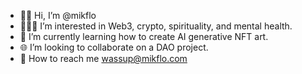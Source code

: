 - ✌🏽 Hi, I’m @mikflo
- 🙇🏻‍♂️ I’m interested in Web3, crypto, spirituality, and mental health.
- 🧠 I’m currently learning how to create AI generative NFT art.
- 🌐 I’m looking to collaborate on a DAO project.
- 💌 How to reach me wassup@mikflo.com

<!---
mikflo/mikflo is a ✨ special ✨ repository because its `README.md` (this file) appears on your GitHub profile.
You can click the Preview link to take a look at your changes.
--->
